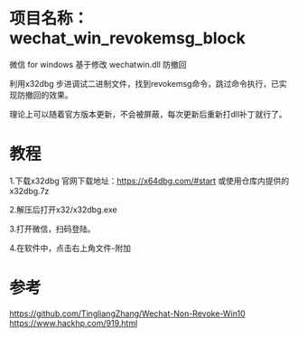 # 项目名称： wechat_win_revokemsg_block
微信 for windows 基于修改 wechatwin.dll 防撤回

利用x32dbg 步进调试二进制文件，找到revokemsg命令，跳过命令执行，已实现防撤回的效果。

理论上可以随着官方版本更新，不会被屏蔽，每次更新后重新打dll补丁就行了。

# 教程

1.下载x32dbg 官网下载地址：https://x64dbg.com/#start 或使用仓库内提供的x32dbg.7z

2.解压后打开x32/x32dbg.exe

3.打开微信，扫码登陆。

4.在软件中，点击右上角文件-附加


# 参考 

https://github.com/TingliangZhang/Wechat-Non-Revoke-Win10
https://www.hackhp.com/919.html
